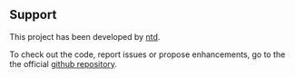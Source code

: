 Support
-------

This project has been developed by [ntd](mailto:ntd@entidi.it).

To check out the code, report issues or propose enhancements, go to the
the official [github repository](https://github.com/ntd/silverstripe-gridfieldaddfromlist).
